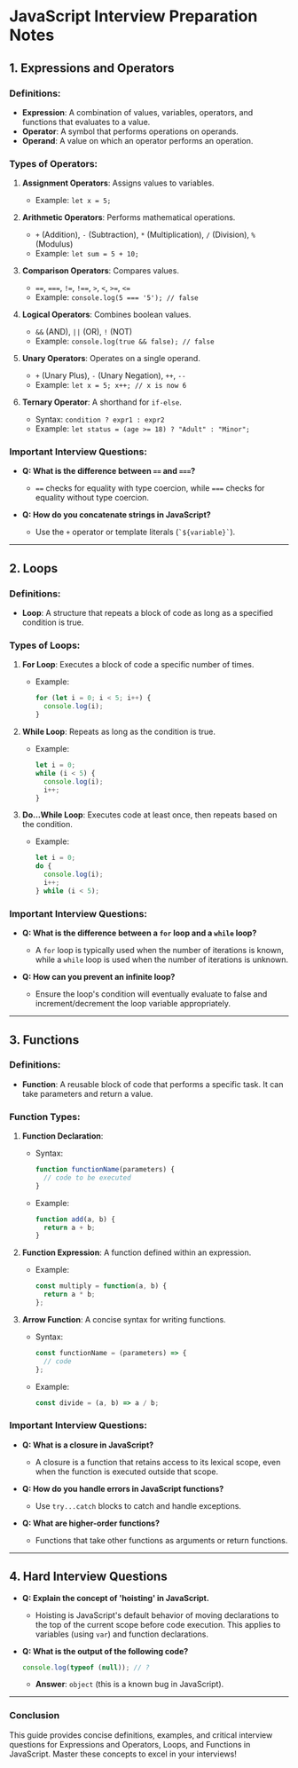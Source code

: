 # JavaScript Interview Preparation Notes

## 1. Expressions and Operators

### Definitions:
- **Expression**: A combination of values, variables, operators, and functions that evaluates to a value.
- **Operator**: A symbol that performs operations on operands. 
- **Operand**: A value on which an operator performs an operation.

### Types of Operators:
1. **Assignment Operators**: Assigns values to variables.
   - Example: `let x = 5;`

2. **Arithmetic Operators**: Performs mathematical operations.
   - `+` (Addition), `-` (Subtraction), `*` (Multiplication), `/` (Division), `%` (Modulus)
   - Example: `let sum = 5 + 10;`

3. **Comparison Operators**: Compares values.
   - `==`, `===`, `!=`, `!==`, `>`, `<`, `>=`, `<=`
   - Example: `console.log(5 === '5'); // false`

4. **Logical Operators**: Combines boolean values.
   - `&&` (AND), `||` (OR), `!` (NOT)
   - Example: `console.log(true && false); // false`

5. **Unary Operators**: Operates on a single operand.
   - `+` (Unary Plus), `-` (Unary Negation), `++`, `--`
   - Example: `let x = 5; x++; // x is now 6`

6. **Ternary Operator**: A shorthand for `if-else`.
   - Syntax: `condition ? expr1 : expr2`
   - Example: `let status = (age >= 18) ? "Adult" : "Minor";`

### Important Interview Questions:
- **Q: What is the difference between `==` and `===`?**
  - `==` checks for equality with type coercion, while `===` checks for equality without type coercion.
  
- **Q: How do you concatenate strings in JavaScript?**
  - Use the `+` operator or template literals (`` `${variable}` ``).

---

## 2. Loops

### Definitions:
- **Loop**: A structure that repeats a block of code as long as a specified condition is true.

### Types of Loops:
1. **For Loop**: Executes a block of code a specific number of times.
   - Example:
     ```javascript
     for (let i = 0; i < 5; i++) {
       console.log(i);
     }
     ```

2. **While Loop**: Repeats as long as the condition is true.
   - Example:
     ```javascript
     let i = 0;
     while (i < 5) {
       console.log(i);
       i++;
     }
     ```

3. **Do...While Loop**: Executes code at least once, then repeats based on the condition.
   - Example:
     ```javascript
     let i = 0;
     do {
       console.log(i);
       i++;
     } while (i < 5);
     ```

### Important Interview Questions:
- **Q: What is the difference between a `for` loop and a `while` loop?**
  - A `for` loop is typically used when the number of iterations is known, while a `while` loop is used when the number of iterations is unknown.

- **Q: How can you prevent an infinite loop?**
  - Ensure the loop's condition will eventually evaluate to false and increment/decrement the loop variable appropriately.

---

## 3. Functions

### Definitions:
- **Function**: A reusable block of code that performs a specific task. It can take parameters and return a value.

### Function Types:
1. **Function Declaration**:
   - Syntax: 
     ```javascript
     function functionName(parameters) {
       // code to be executed
     }
     ```
   - Example:
     ```javascript
     function add(a, b) {
       return a + b;
     }
     ```

2. **Function Expression**: A function defined within an expression.
   - Example:
     ```javascript
     const multiply = function(a, b) {
       return a * b;
     };
     ```

3. **Arrow Function**: A concise syntax for writing functions.
   - Syntax:
     ```javascript
     const functionName = (parameters) => {
       // code
     };
     ```
   - Example:
     ```javascript
     const divide = (a, b) => a / b;
     ```

### Important Interview Questions:
- **Q: What is a closure in JavaScript?**
  - A closure is a function that retains access to its lexical scope, even when the function is executed outside that scope.

- **Q: How do you handle errors in JavaScript functions?**
  - Use `try...catch` blocks to catch and handle exceptions.
  
- **Q: What are higher-order functions?**
  - Functions that take other functions as arguments or return functions.

---

## 4. Hard Interview Questions
- **Q: Explain the concept of 'hoisting' in JavaScript.**
  - Hoisting is JavaScript's default behavior of moving declarations to the top of the current scope before code execution. This applies to variables (using `var`) and function declarations.

- **Q: What is the output of the following code?**
  ```javascript
  console.log(typeof (null)); // ?
  ```
  - **Answer**: `object` (this is a known bug in JavaScript).

---

### Conclusion
This guide provides concise definitions, examples, and critical interview questions for Expressions and Operators, Loops, and Functions in JavaScript. Master these concepts to excel in your interviews!

```
